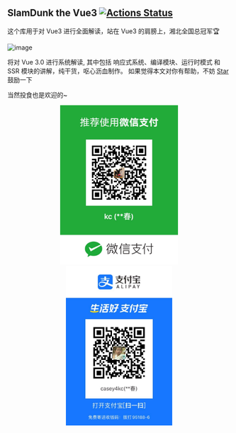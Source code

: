 ## SlamDunk the Vue3 [![Actions Status](https://github.com/hkc452/slamdunk-the-vue3/workflows/Website/badge.svg)](https://github.com/hkc452/slamdunk-the-vue3/actions)

这个库用于对 Vue3 进行全面解读，站在 Vue3 的肩膀上，湘北全国总冠军🏆

![image](https://s1.ax1x.com/2020/05/28/te9oin.md.jpg)


将对 Vue 3.0 进行系统解读, 其中包括 响应式系统、编译模块、运行时模式 和 SSR 模块的讲解，纯干货，呕心沥血制作。 如果觉得本文对你有帮助，不妨 [Star](https://github.com/hkc452/slamdunk-the-vue3)  鼓励一下

当然投食也是欢迎的~

<p align="center">
    <img height="360" alt="微信" src="./docs/.vuepress/public/wechat-pay.jpeg"/>
    <img height="360" alt="支付宝" src="./docs/.vuepress/public/alipay.jpeg" />
</p>